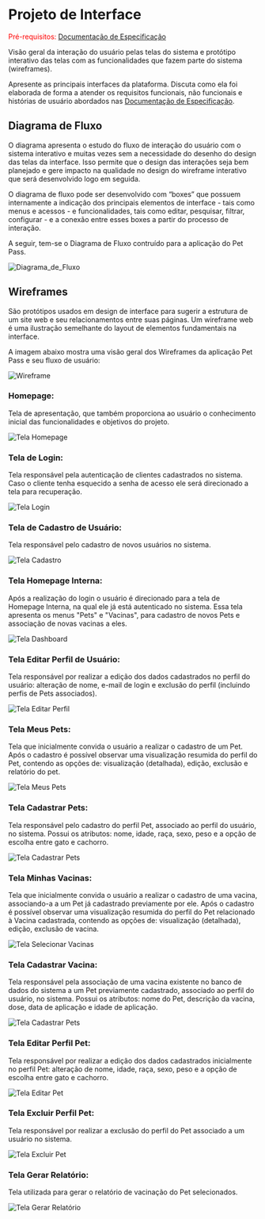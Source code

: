 
# Projeto de Interface

<span style="color:red">Pré-requisitos: <a href="2-Especificação do Projeto.md"> Documentação de Especificação</a></span>

Visão geral da interação do usuário pelas telas do sistema e protótipo interativo das telas com as funcionalidades que fazem parte do sistema (wireframes).

 Apresente as principais interfaces da plataforma. Discuta como ela foi elaborada de forma a atender os requisitos funcionais, não funcionais e histórias de usuário abordados nas <a href="2-Especificação do Projeto.md"> Documentação de Especificação</a>.

## Diagrama de Fluxo

O diagrama apresenta o estudo do fluxo de interação do usuário com o sistema interativo e  muitas vezes sem a necessidade do desenho do design das telas da interface. Isso permite que o design das interações seja bem planejado e gere impacto na qualidade no design do wireframe interativo que será desenvolvido logo em seguida.

O diagrama de fluxo pode ser desenvolvido com “boxes” que possuem internamente a indicação dos principais elementos de interface - tais como menus e acessos - e funcionalidades, tais como editar, pesquisar, filtrar, configurar - e a conexão entre esses boxes a partir do processo de interação. 

A seguir, tem-se o Diagrama de Fluxo contruído para a aplicação do Pet Pass.

![Diagrama_de_Fluxo](https://github.com/ICEI-PUC-Minas-PMV-ADS/pmv-ads-2021-2-e2-proj-int-t3-petpass/blob/main/docs/img/Diagrama%20de%20Fluxo.png?raw=true)

## Wireframes

São protótipos usados em design de interface para sugerir a estrutura de um site web e seu relacionamentos entre suas páginas. Um wireframe web é uma ilustração semelhante do layout de elementos fundamentais na interface.

A imagem abaixo mostra uma visão geral dos Wireframes da aplicação Pet Pass e seu fluxo de usuário:

![Wireframe](https://github.com/gabrielsantos-gsp/pmv-ads-2021-2-e2-proj-int-t3-petpass/blob/main/docs/img/Wireframe.png?raw=true)

### Homepage:

Tela de apresentação, que também proporciona ao usuário o conhecimento inicial das funcionalidades e objetivos do projeto.

![Tela Homepage](https://github.com/ICEI-PUC-Minas-PMV-ADS/pmv-ads-2021-2-e2-proj-int-t3-petpass/blob/main/docs/img/Homepage1.PNG?raw=true)

### Tela de Login:

Tela responsável pela autenticação de clientes cadastrados no sistema. Caso o cliente tenha esquecido a senha de acesso ele será direcionado a tela para recuperação.

![Tela Login](https://github.com/ICEI-PUC-Minas-PMV-ADS/pmv-ads-2021-2-e2-proj-int-t3-petpass/blob/main/docs/img/login.PNG?raw=true)

### Tela de Cadastro de Usuário:

Tela responsável pelo cadastro de novos usuários no sistema.

![Tela Cadastro](https://github.com/ICEI-PUC-Minas-PMV-ADS/pmv-ads-2021-2-e2-proj-int-t3-petpass/blob/main/docs/img/cadastrarUser.PNG?raw=true)

### Tela Homepage Interna:

Após a realização do login o usuário é direcionado para a tela de Homepage Interna, na qual ele já está autenticado no sistema. Essa tela apresenta os menus "Pets" e "Vacinas", para cadastro de novos Pets e associação de novas vacinas a eles.

![Tela Dashboard](https://github.com/ICEI-PUC-Minas-PMV-ADS/pmv-ads-2021-2-e2-proj-int-t3-petpass/blob/main/docs/img/Homepage_Interna.PNG?raw=true)

### Tela Editar Perfil de Usuário:

Tela responsável por realizar a edição dos dados cadastrados no perfil do usuário: alteração de nome, e-mail de login e exclusão do perfil (incluindo perfis de Pets associados). 

![Tela Editar Perfil](https://github.com/ICEI-PUC-Minas-PMV-ADS/pmv-ads-2021-2-e2-proj-int-t3-petpass/blob/main/docs/img/editarUser.PNG?raw=true)

### Tela Meus Pets:

Tela que inicialmente convida o usuário a realizar o cadastro de um Pet. Após o cadastro é possível observar uma visualização resumida do perfil do Pet, contendo as opções de: visualização (detalhada), edição, exclusão e relatório do pet.

![Tela Meus Pets](https://github.com/ICEI-PUC-Minas-PMV-ADS/pmv-ads-2021-2-e2-proj-int-t3-petpass/blob/main/docs/img/meusPets.PNG?raw=true)

### Tela Cadastrar Pets:

Tela responsável pelo cadastro do perfil Pet, associado ao perfil do usuário, no sistema. Possui os atributos: nome, idade, raça, sexo, peso e a opção de escolha entre gato e cachorro.

![Tela Cadastrar Pets](img/Teste03-et4.PNG)

### Tela Minhas Vacinas:

Tela que inicialmente convida o usuário a realizar o cadastro de uma vacina, associando-a a um Pet já cadastrado previamente por ele. Após o cadastro é possível observar uma visualização resumida do perfil do Pet relacionado à Vacina cadastrada, contendo as opções de: visualização (detalhada), edição, exclusão de vacina.

![Tela Selecionar Vacinas](https://github.com/ICEI-PUC-Minas-PMV-ADS/pmv-ads-2021-2-e2-proj-int-t3-petpass/blob/main/docs/img/minhasVacinas.PNG?raw=true)

### Tela Cadastrar Vacina:

Tela responsável pela associação de uma vacina existente no banco de dados do sistema a um Pet previamente cadastrado, associado ao perfil do usuário, no sistema. Possui os atributos: nome do Pet, descrição da vacina, dose, data de aplicação e idade de aplicação.

![Tela Cadastrar Pets](https://github.com/ICEI-PUC-Minas-PMV-ADS/pmv-ads-2021-2-e2-proj-int-t3-petpass/blob/main/docs/img/cadastrarVacinas.PNG?raw=true)

### Tela Editar Perfil Pet:

Tela responsável por realizar a edição dos dados cadastrados inicialmente no perfil Pet: alteração de nome, idade, raça, sexo, peso e a opção de escolha entre gato e cachorro.

![Tela Editar Pet](img/ct11-editar-pet.png)

### Tela Excluir Perfil Pet:

Tela responsável por realizar a exclusão do perfil do Pet associado a um usuário no sistema.

![Tela Excluir Pet](img/Teste07-et4.PNG)

### Tela Gerar Relatório:

Tela utilizada para gerar o relatório de vacinação do Pet selecionados.

![Tela Gerar Relatório](img/Teste06-et4.PNG)
